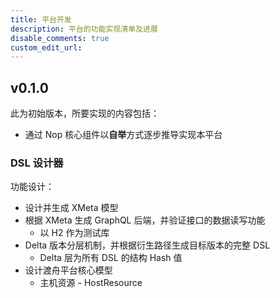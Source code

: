 ```yaml
---
title: 平台开发
description: 平台的功能实现清单及进展
disable_comments: true
custom_edit_url:
---
```


## v0.1.0

此为初始版本，所要实现的内容包括：

- 通过 Nop 核心组件以**自举**方式逐步推导实现本平台

### DSL 设计器

功能设计：

- 设计并生成 XMeta 模型
- 根据 XMeta 生成 GraphQL 后端，并验证接口的数据读写功能
  - 以 H2 作为测试库
- Delta 版本分层机制，并根据衍生路径生成目标版本的完整 DSL
  - Delta 层为所有 DSL 的结构 Hash 值
- 设计渡舟平台核心模型
  - 主机资源 - HostResource

